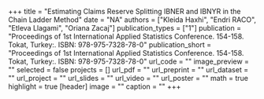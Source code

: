 +++
title = "Estimating Claims Reserve Splitting IBNER and IBNYR in the Chain Ladder Method"
date = "NA"
authors = ["Kleida Haxhi", "Endri RACO", "Etleva Llagami", "Oriana Zacaj"]
publication_types = ["1"]
publication = "Proceedings of 1st International Applied Statistics Conference.  154-158. Tokat, Turkey:. ISBN: 978-975-7328-78-0"
publication_short = "Proceedings of 1st International Applied Statistics Conference.  154-158. Tokat, Turkey:. ISBN: 978-975-7328-78-0"
url_code = ""
image_preview = ""
selected = false
projects = []
url_pdf = ""
url_preprint = ""
url_dataset = ""
url_project = ""
url_slides = ""
url_video = ""
url_poster = ""
math = true
highlight = true
[header]
image = ""
caption = ""
+++
